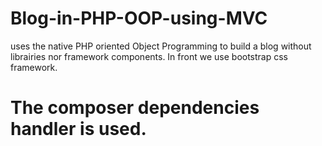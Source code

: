 # Blog-in-PHP-OOP-using-MVC
uses the native PHP oriented Object Programming to build a blog without librairies nor framework components. In front we use bootstrap css framework.
# The composer dependencies handler is used.
